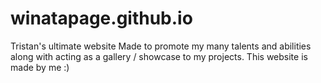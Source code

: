 # winatapage.github.io
Tristan's ultimate website
Made to promote my many talents and abilities along with acting as a gallery / showcase to my projects.
This website is made by me :)

